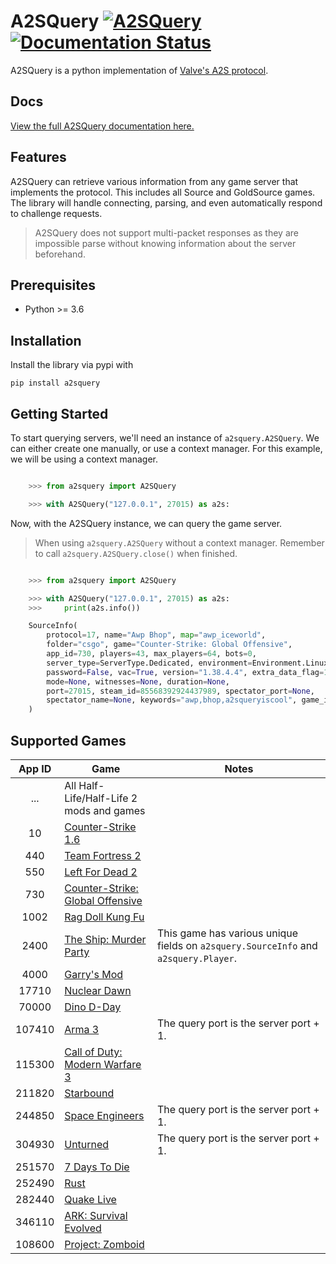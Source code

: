 A2SQuery [![A2SQuery](https://github.com/linKhehe/a2squery/actions/workflows/python-package.yml/badge.svg)](https://github.com/linKhehe/a2squery/actions/workflows/python-package.yml) [![Documentation Status](https://readthedocs.org/projects/a2squery/badge/?version=latest)](https://a2squery.readthedocs.io/en/latest/?badge=latest)
====
A2SQuery is a python implementation of [Valve's A2S protocol](https://developer.valvesoftware.com/wiki/Server_queries>).

Docs
----
[View the full A2SQuery documentation here.](https://a2squery.readthedocs.io/en/latest/)

Features
----
A2SQuery can retrieve various information from any game
server that implements the protocol. This includes all Source and GoldSource games.
The library will handle connecting, parsing, and even automatically respond to challenge requests.

> A2SQuery does not support multi-packet responses as they
are impossible parse without knowing information about the server
beforehand.

Prerequisites
----
- Python >= 3.6

Installation
----
Install the library via pypi with

    pip install a2squery

Getting Started
----
To start querying servers, we'll need an
instance of `a2squery.A2SQuery`. We can either create one manually,
or use a context manager. For this example, we will be using a context manager.

```python

    >>> from a2squery import A2SQuery

    >>> with A2SQuery("127.0.0.1", 27015) as a2s:

```

Now, with the A2SQuery instance, we can query the game server.

> When using `a2squery.A2SQuery` without a context manager.
Remember to call `a2squery.A2SQuery.close()` when finished.

```python

    >>> from a2squery import A2SQuery

    >>> with A2SQuery("127.0.0.1", 27015) as a2s:
    >>>     print(a2s.info())

    SourceInfo(
        protocol=17, name="Awp Bhop", map="awp_iceworld",
        folder="csgo", game="Counter-Strike: Global Offensive",
        app_id=730, players=43, max_players=64, bots=0,
        server_type=ServerType.Dedicated, environment=Environment.Linux,
        password=False, vac=True, version="1.38.4.4", extra_data_flag=177,
        mode=None, witnesses=None, duration=None,
        port=27015, steam_id=85568392924437989, spectator_port=None,
        spectator_name=None, keywords="awp,bhop,a2squeryiscool", game_id=730
    )
```

Supported Games
----

| App ID | Game                                                                        | Notes                                                                               |
|:------:|-----------------------------------------------------------------------------|-------------------------------------------------------------------------------------|
|  ...   | All Half-Life/Half-Life 2 mods and games                                    |                                                                                     |
|   10   | [Counter-Strike 1.6](https://store.steampowered.com/app/10)                 |                                                                                     |
|  440   | [Team Fortress 2](https://store.steampowered.com/app/440)                   |                                                                                     |
|  550   | [Left For Dead 2](https://store.steampowered.com/app/550)                   |                                                                                     |
|  730   | [Counter-Strike: Global Offensive](https://store.steampowered.com/app/730)  |                                                                                     |
|  1002  | [Rag Doll Kung Fu](https://store.steampowered.com/app/1002)                 |                                                                                     |
|  2400  | [The Ship: Murder Party](https://store.steampowered.com/app/2400)           | This game has various unique fields on `a2squery.SourceInfo` and `a2squery.Player`. |
|  4000  | [Garry's Mod](https://store.steampowered.com/app/4000)                      |                                                                                     |
| 17710  | [Nuclear Dawn](https://store.steampowered.com/app/17710)                    |                                                                                     |
| 70000  | [Dino D-Day](https://store.steampowered.com/app/70000)                      |                                                                                     |
| 107410 | [Arma 3](https://store.steampowered.com/app/107410)                         | The query port is the server port + 1.                                              |
| 115300 | [Call of Duty: Modern Warfare 3](https://store.steampowered.com/app/115300) |                                                                                     |
| 211820 | [Starbound](https://store.steampowered.com/app/211820)                      |                                                                                     |
| 244850 | [Space Engineers](https://store.steampowered.com/app/244850)                | The query port is the server port + 1.                                              |
| 304930 | [Unturned](https://store.steampowered.com/app/304930)                       | The query port is the server port + 1.                                              |
| 251570 | [7 Days To Die](https://store.steampowered.com/app/251570)                  |                                                                                     |
| 252490 | [Rust](https://store.steampowered.com/app/252490)                           |                                                                                     |
| 282440 | [Quake Live](https://store.steampowered.com/app/282440)                     |                                                                                     |
| 346110 | [ARK: Survival Evolved](https://store.steampowered.com/app/346110)          |                                                                                     |
| 108600 | [Project: Zomboid](https://store.steampowered.com/app/108600)               |                                                                                     | 
